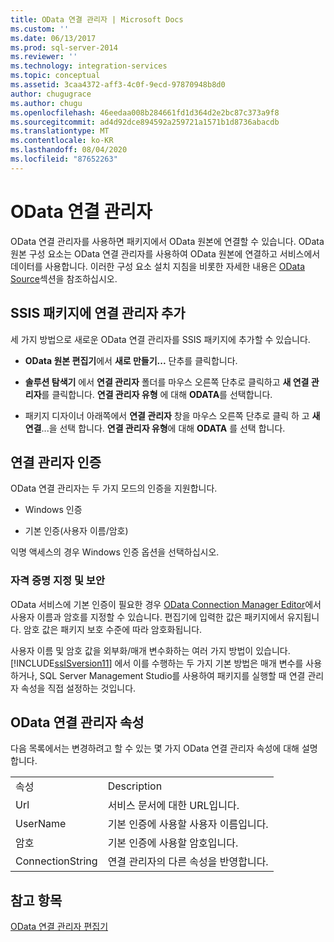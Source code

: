 ```yaml
---
title: OData 연결 관리자 | Microsoft Docs
ms.custom: ''
ms.date: 06/13/2017
ms.prod: sql-server-2014
ms.reviewer: ''
ms.technology: integration-services
ms.topic: conceptual
ms.assetid: 3caa4372-aff3-4c0f-9ecd-97870948b8d0
author: chugugrace
ms.author: chugu
ms.openlocfilehash: 46eedaa008b284661fd1d364d2e2bc87c373a9f8
ms.sourcegitcommit: ad4d92dce894592a259721a1571b1d8736abacdb
ms.translationtype: MT
ms.contentlocale: ko-KR
ms.lasthandoff: 08/04/2020
ms.locfileid: "87652263"
---
```

# <a name="odata-connection-manager"></a>OData 연결 관리자
  OData 연결 관리자를 사용하면 패키지에서 OData 원본에 연결할 수 있습니다. OData 원본 구성 요소는 OData 연결 관리자를 사용하여 OData 원본에 연결하고 서비스에서 데이터를 사용합니다. 이러한 구성 요소 설치 지침을 비롯한 자세한 내용은 [OData Source](../data-flow/odata-source.md)섹션을 참조하십시오.  
  
## <a name="adding-connection-manager-to-an-ssis-package"></a>SSIS 패키지에 연결 관리자 추가  
 세 가지 방법으로 새로운 OData 연결 관리자를 SSIS 패키지에 추가할 수 있습니다.  
  
-   **OData 원본 편집기**에서 **새로 만들기...** 단추를 클릭합니다.  
  
-   **솔루션 탐색기** 에서 **연결 관리자** 폴더를 마우스 오른쪽 단추로 클릭하고 **새 연결 관리자**를 클릭합니다. **연결 관리자 유형** 에 대해 **ODATA**를 선택합니다.  
  
-   패키지 디자이너 아래쪽에서 **연결 관리자** 창을 마우스 오른쪽 단추로 클릭 하 고 **새 연결**...을 선택 합니다. **연결 관리자 유형**에 대해 **ODATA** 를 선택 합니다.  
  
## <a name="connection-manager-authentication"></a>연결 관리자 인증  
 OData 연결 관리자는 두 가지 모드의 인증을 지원합니다.  
  
-   Windows 인증  
  
-   기본 인증(사용자 이름/암호)  
  
 익명 액세스의 경우 Windows 인증 옵션을 선택하십시오.  
  
### <a name="specifying-and-securing-credentials"></a>자격 증명 지정 및 보안  
 OData 서비스에 기본 인증이 필요한 경우 [OData Connection Manager Editor](../odata-connection-manager-editor.md)에서 사용자 이름과 암호를 지정할 수 있습니다. 편집기에 입력한 값은 패키지에서 유지됩니다. 암호 값은 패키지 보호 수준에 따라 암호화됩니다.  
  
 사용자 이름 및 암호 값을 외부화/매개 변수화하는 여러 가지 방법이 있습니다. [!INCLUDE[ssISversion11](../../includes/ssisversion11-md.md)] 에서 이를 수행하는 두 가지 기본 방법은 매개 변수를 사용하거나, SQL Server Management Studio를 사용하여 패키지를 실행할 때 연결 관리자 속성을 직접 설정하는 것입니다.  
  
## <a name="odata-connection-manager-properties"></a>OData 연결 관리자 속성  
 다음 목록에서는 변경하려고 할 수 있는 몇 가지 OData 연결 관리자 속성에 대해 설명합니다.  
  
|||  
|-|-|  
|속성|Description|  
|Url|서비스 문서에 대한 URL입니다.|  
|UserName|기본 인증에 사용할 사용자 이름입니다.|  
|암호|기본 인증에 사용할 암호입니다.|  
|ConnectionString|연결 관리자의 다른 속성을 반영합니다.|  
  
## <a name="see-also"></a>참고 항목  
 [OData 연결 관리자 편집기](../odata-connection-manager-editor.md)  
  
  
